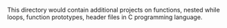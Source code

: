 This directory would contain additional projects on functions, nested while loops, function prototypes, header files in C programming language.
